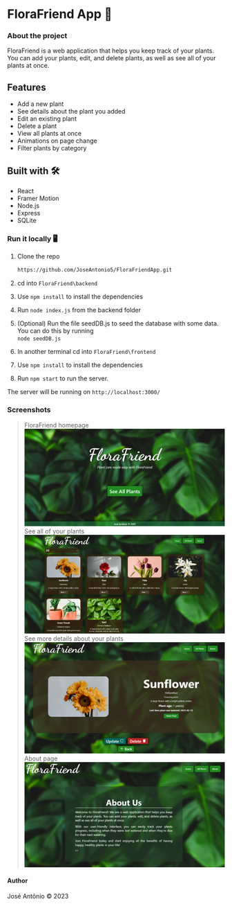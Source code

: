 # FloraFriend App 🌱

### About the project

FloraFriend is a web application that helps you keep track of your plants. You can add your plants, edit, and delete plants, as well as see all of your plants at once.

## Features
- Add a new plant
- See details about the plant you added
- Edit an existing plant
- Delete a plant
- View all plants at once
- Animations on page change
- Filter plants by category

## Built with 🛠️
- React
- Framer Motion
- Node.js
- Express
- SQLite

### Run it locally 🖥️

1. Clone the repo
   ```sh
   https://github.com/JoseAntonio5/FloraFriendApp.git
   ```
2. cd into `FloraFriend\backend`

3. Use `npm install` to install the dependencies

4. Run `node index.js` from the backend folder

5. (Optional) Run the file seedDB.js to seed the database with some data.
    You can do this by running <br>
    `node seedDB.js`

6. In another terminal cd into `FloraFriend\frontend`

7. Use `npm install` to install the dependencies

8. Run `npm start` to run the server.

The server will be running on `http://localhost:3000/`

### Screenshots 

> FloraFriend homepage
![](./imgs/home.png)
> See all of your plants
![](./imgs/all-plants.png)
> See more details about your plants
![](./imgs/plant-details-page.png)
> About page
![](./imgs/about.png)

#### Author
José Antônio ©️ 2023